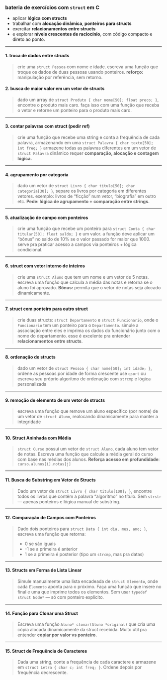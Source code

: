 ### **bateria de exercícios com `struct` em C**

* aplicar **lógica com structs**
* trabalhar com **alocação dinâmica**, **ponteiros para structs**
* exercitar **relacionamentos entre structs**
* e explorar **níveis crescentes de raciocínio**, com código compacto e direto ao ponto.

---

#### 1. **troca de dados entre structs**
> crie uma `struct Pessoa` com nome e idade.
> escreva uma função que troque os dados de duas pessoas usando ponteiros.
> **reforço:** manipulação por referência, sem retorno.

#### 2. **busca de maior valor em um vetor de structs**
> dado um array de `struct Produto { char nome[50]; float preco; }`, encontre o produto mais caro.
> faça isso com uma função que receba o vetor e retorne um ponteiro para o produto mais caro.

---

#### 3. **contar palavras com struct** (pedir ref)
> crie uma função que recebe uma string e conta a frequência de cada palavra, armazenando em uma `struct Palavra { char texto[50]; int freq; }`
> armazene todas as palavras diferentes em um vetor de `struct Palavra` dinâmico
> requer **comparação, alocação e contagem lógica.**

---

#### 4. **agrupamento por categoria**
> dado um vetor de `struct Livro { char titulo[50]; char categoria[30]; }`, separe os livros por categoria em diferentes vetores.
> exemplo: livros de “ficção” num vetor, “biografia” em outro etc.
> **Pede: lógica de agrupamento + comparação entre strings.**

---

#### 5. **atualização de campo com ponteiros**
> crie uma função que recebe um ponteiro para `struct Conta { char titular[50]; float saldo; }` e um valor.
> a função deve aplicar um “bônus” no saldo de 10% se o valor passado for maior que 1000.
> serve pra praticar acesso a campos via ponteiros + lógica condicional.

---

#### 6. **struct com vetor interno de inteiros**
> crie uma `struct Aluno` que tem um nome e um vetor de 5 notas.
> escreva uma função que calcula a média das notas e retorna se o aluno foi aprovado.
> **Bônus:** permita que o vetor de notas seja alocado dinamicamente.

---

#### 7. **struct com ponteiro para outro struct**
> crie duas structs: `struct Departamento` e `struct Funcionario`, onde o `Funcionario` tem um ponteiro para o `Departamento`.
> simule a associação entre eles e imprima os dados do funcionário junto com o nome do departamento.
> esse é excelente pra entender **relacionamentos entre structs**.

---

#### 8. **ordenação de structs**
> dado um vetor de `struct Pessoa { char nome[50]; int idade; }`, ordene as pessoas por idade de forma crescente
> use `qsort` ou escreva seu próprio algoritmo de ordenação com `strcmp` e lógica personalizada

---

#### 9. **remoção de elemento de um vetor de structs**
> escreva uma função que remove um aluno específico (por nome) de um vetor de `struct Aluno`, realocando dinamicamente para manter a integridade

---

#### 10. **Struct Aninhada com Média**

> `struct Curso` possui um vetor de `struct Aluno`, cada aluno tem vetor de notas.
> Escreva uma função que calcule a média geral do curso com base nas médias dos alunos.
> **Reforça acesso em profundidade**: `curso.alunos[i].notas[j]`

---

#### 11. **Busca de Substring em Vetor de Structs**

> Dado um vetor de `struct Livro { char titulo[100]; }`, encontre todos os livros que contêm a palavra “algoritmo” no título.
> Sem `strstr` — apenas ponteiros e lógica manual de substring.

---

#### 12. **Comparação de Campos com Ponteiros**

> Dado dois ponteiros para `struct Data { int dia, mes, ano; }`, escreva uma função que retorna:
>
> * 0 se são iguais
> * -1 se a primeira é anterior
> * 1 se a primeira é posterior
>   (tipo um `strcmp`, mas pra datas)

---

#### 13. **Structs em Forma de Lista Linear**

> Simule manualmente uma lista encadeada de `struct Elemento`, onde cada `Elemento` aponta para o próximo.
> Faça uma função que insere no final e uma que imprime todos os elementos.
> Sem usar `typedef struct Node*` — só com ponteiro explícito.

---

#### 14. **Função para Clonar uma Struct**

> Escreva uma função `Aluno* clonar(Aluno *original)` que cria uma cópia alocada dinamicamente da struct recebida.
> Muito útil pra entender **copiar por valor vs ponteiro.**

---

#### 15. **Struct de Frequência de Caracteres**

> Dada uma string, conte a frequência de cada caractere e armazene em `struct Letra { char c; int freq; }`.
> Ordene depois por frequência decrescente.



